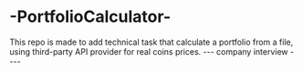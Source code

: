 # -PortfolioCalculator-
This repo is made to add technical task that  calculate a portfolio from a file, using third-party API provider for real coins prices.
--- company interview ----
